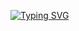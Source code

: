 


<div id="badges"  align="start">

[![Typing SVG](https://readme-typing-svg.herokuapp.com?font=Noto+Sans+Korean&size=25&duration=4500&color=22D6F0&lines=%EC%9D%BC%EA%B4%80%EC%84%B1%EC%9D%B4+%ED%95%B5%EC%8B%AC)](https://git.io/typing-svg)

</div>

<!-- <p align="start" >
   <img src="https://github-readme-streak-stats.herokuapp.com/?user=Shoko118&theme=tokyonight" />
</p> -->


<!-- <p align="center">
  <samp>
    <a href="https://bry-portfolio.netlify.app/">portfolio</a> .
  </samp>
</p> -->
